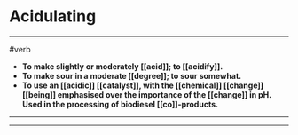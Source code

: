 # Acidulating
---
#verb
- **To make slightly or moderately [[acid]]; to [[acidify]].**
- **To make sour in a moderate [[degree]]; to sour somewhat.**
- **To use an [[acidic]] [[catalyst]], with the [[chemical]] [[change]] [[being]] emphasised over the importance of the [[change]] in pH. Used in the processing of biodiesel [[co]]-products.**
---
---

